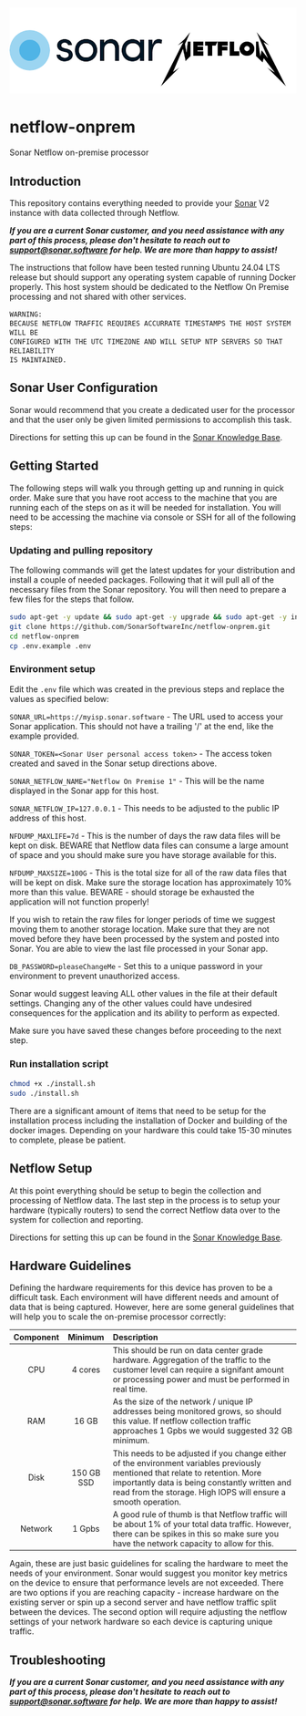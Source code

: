 ![Sonar Netflow](doc/sonarNetflow-small.png)

# netflow-onprem
Sonar Netflow on-premise processor

## Introduction
This repository contains everything needed to provide your [Sonar](https://sonar.software) V2 instance with
data collected through Netflow.  

**_If you are a current Sonar customer, and you need assistance with any part of this process, please don't hesitate to 
reach out to support@sonar.software for help. We are more than happy to assist!_**

The instructions that follow have been tested running Ubuntu 24.04 LTS release but should support any operating system
capable of running Docker properly.  This host system should be dedicated to the Netflow On Premise processing and not
shared with other services.  

```
WARNING:
BECAUSE NETFLOW TRAFFIC REQUIRES ACCURRATE TIMESTAMPS THE HOST SYSTEM WILL BE 
CONFIGURED WITH THE UTC TIMEZONE AND WILL SETUP NTP SERVERS SO THAT RELIABILITY 
IS MAINTAINED.
```

## Sonar User Configuration
Sonar would recommend that you create a dedicated user for the processor and that the user only be given limited
permissions to accomplish this task.  

Directions for setting this up can be found in the [Sonar Knowledge Base](https://docs.sonar.expert/networking/netflow-on-premise#creating_your_netflow_on_premises_user_and_user_role).

## Getting Started
The following steps will walk you through getting up and running in quick order.  Make sure that you have root access to
the machine that you are running each of the steps on as it will be needed for installation.  You will need to be 
accessing the machine via console or SSH for all of the following steps:

### Updating and pulling repository
The following commands will get the latest updates for your distribution and install a couple of needed packages.
Following that it will pull all of the necessary files from the Sonar repository.  You will then need to prepare a few
files for the steps that follow.

```bash
sudo apt-get -y update && sudo apt-get -y upgrade && sudo apt-get -y install git make unzip
git clone https://github.com/SonarSoftwareInc/netflow-onprem.git
cd netflow-onprem
cp .env.example .env
```

### Environment setup
Edit the `.env` file which was created in the previous steps and replace the values as specified below:

`SONAR_URL=https://myisp.sonar.software` - The URL used to access your Sonar application.  This should not have a 
trailing '/' at the end, like the example provided.

`SONAR_TOKEN=<Sonar User personal access token>` - The access token created and saved in the Sonar setup directions above.

`SONAR_NETFLOW_NAME="Netflow On Premise 1"` - This will be the name displayed in the Sonar app for this host.

`SONAR_NETFLOW_IP=127.0.0.1` - This needs to be adjusted to the public IP address of this host.

`NFDUMP_MAXLIFE=7d` - This is the number of days the raw data files will be kept on disk.  BEWARE that Netflow data files
can consume a large amount of space and you should make sure you have storage available for this.  

`NFDUMP_MAXSIZE=100G` - This is the total size for all of the raw data files that will be kept on disk.  Make sure the
storage location has approximately 10% more than this value.  BEWARE - should storage be exhausted the application will not
function properly!

If you wish to retain the raw files for longer periods of time we suggest moving them to another storage location.  Make
sure that they are not moved before they have been processed by the system and posted into Sonar.  You are able to view
the last file processed in your Sonar app.

`DB_PASSWORD=pleaseChangeMe` - Set this to a unique password in your environment to prevent unauthorized access.

Sonar would suggest leaving ALL other values in the file at their default settings.  Changing any of the other values 
could have undesired consequences for the application and its ability to perform as expected.

Make sure you have saved these changes before proceeding to the next step.

### Run installation script

```bash
chmod +x ./install.sh
sudo ./install.sh
```

There are a significant amount of items that need to be setup for the installation process including the installation of 
Docker and building of the docker images.  Depending on your hardware this could take 15-30 minutes to complete, please
be patient.

## Netflow Setup
At this point everything should be setup to begin the collection and processing of Netflow data.  The last step in the
process is to setup your hardware (typically routers) to send the correct Netflow data over to the system for collection 
and reporting.

Directions for setting this up can be found in the [Sonar Knowledge Base](https://docs.sonar.expert/networking/netflow-on-premise#configuring_your_delivery_agent).


## Hardware Guidelines
Defining the hardware requirements for this device has proven to be a difficult task.  Each environment will have different
needs and amount of data that is being captured.  However, here are some general guidelines that will help you to scale the
on-premise processor correctly:

| Component  | Minimum    | Description                                                                                                                                                                                                                                         |
|:----------:|:----------:|:----------------------------------------------------------------------------------------------------------------------------------------------------------------------------------------------------------------------------------------------------|
|    CPU     | 4 cores    | This should be run on data center grade hardware.  Aggregation of the traffic to the customer level can require a signifant amount or processing power and must be performed in real time. |
|    RAM     | 16 GB      | As the size of the network / unique IP addresses being monitored grows, so should this value.  If netflow collection traffic approaches 1 Gpbs we would suggested 32 GB minimum. |
|    Disk    | 150 GB SSD | This needs to be adjusted if you change either of the environment variables previously mentioned that relate to retention.  More importantly data is being constantly written and read from the storage.  High IOPS will ensure a smooth operation. |
|  Network   | 1 Gpbs     | A good rule of thumb is that Netflow traffic will be about 1% of your total data traffic.  However, there can be spikes in this so make sure you have the network capacity to allow for this. |

Again, these are just basic guidelines for scaling the hardware to meet the needs of your environment.  Sonar would suggest 
you monitor key metrics on the device to ensure that performance levels are not exceeded.  There are two options if you
are reaching capacity - increase hardware on the existing server or spin up a second server and have netflow traffic
split between the devices.  The second option will require adjusting the netflow settings of your network hardware so
each device is capturing unique traffic.


## Troubleshooting

**_If you are a current Sonar customer, and you need assistance with any part of this process, please don't hesitate to
reach out to support@sonar.software for help. We are more than happy to assist!_**
